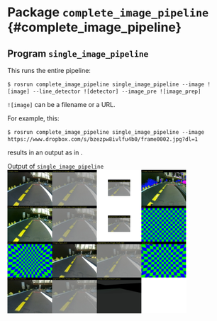 # Package `complete_image_pipeline` {#complete_image_pipeline}

<move-here src="#complete_image_pipeline-autogenerated"/>


## Program `single_image_pipeline`

This runs the entire pipeline:

    $ rosrun complete_image_pipeline single_image_pipeline --image ![image] --line_detector ![detector] --image_pre ![image_prep]


`![image]` can be a filename or a URL.

For example, this:

    $ rosrun complete_image_pipeline single_image_pipeline --image   https://www.dropbox.com/s/bzezpw8ivlfu4b0/frame0002.jpg?dl=1

results in an output as in [](#fig:output-frame2).

<div figure-id='fig:output-frame2'>
    <figcaption>Output of <code>single_image_pipeline</code></figcaption>
    <img src="frame2-all.jpg"  id='frame2-all'/>
</div>

<style>
#frame2-all {
    width: 80%;
}
</style>
